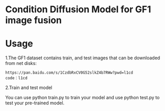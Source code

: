 # Condition Diffusion Model for GF1 image fusion
# Usage
1.The GF1 dataset contains train, and test images that can be downloaded from net disks:
    
    https://pan.baidu.com/s/1CzdbRxCV0G52slkZ4b7RWw?pwd=l1cd 
    code：l1cd
2.Train and test model
   
  You can use python train.py to train your model and use python test.py to test your pre-trained model.
